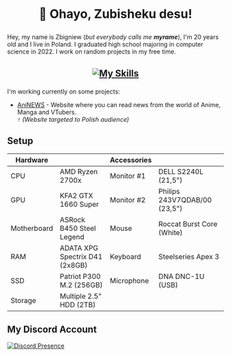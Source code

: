 # <p align="center">👋 Ohayo, Zubisheku desu!</p>

Hey, my name is Zbigniew (_but everybody calls me **myrame**_), I'm 20 years old and I live in Poland. I graduated high school majoring in computer science in 2022. I work on random projects in my free time.

## <p align="center">[![My Skills](https://skillicons.dev/icons?i=html,css,js,typescript,figma,webflow,tailwind,svelte,cloudflare,discord,linkedin,twitter)](https://skillicons.dev)</p>

I'm working currently on some projects:

- [AniNEWS](https://aninews.pl) - Website where you can read news from the world of Anime, Manga and VTubers. <br>_`!` (Website targeted to Polish audience)_

## Setup

<p align="center">

| Hardware    |                                | Accessories |                              |
| ----------- | ------------------------------ | ----------- | ---------------------------- |
| CPU         | AMD Ryzen 2700x                | Monitor #1  | DELL S2240L (21,5")          |
| GPU         | KFA2 GTX 1660 Super            | Monitor #2  | Philips 243V7QDAB/00 (23,5") |
| Motherboard | ASRock B450 Steel Legend       | Mouse       | Roccat Burst Core (White)    |
| RAM         | ADATA XPG Spectrix D41 (2x8GB) | Keyboard    | Steelseries Apex 3           |
| SSD         | Patriot P300 M.2 (256GB)       | Microphone  | DNA DNC-1U (USB)             |
| Storage     | Multiple 2.5" HDD (2TB)        |             |                              |

</p>

## My Discord Account

[![Discord Presence](https://lanyard.cnrad.dev/api/664511572844216350)](https://discord.com/users/664511572844216350)
